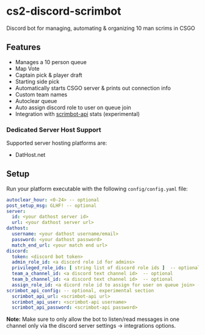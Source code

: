 # cs2-discord-scrimbot

Discord bot for managing, automating & organizing 10 man scrims in CSGO

## Features

- Manages a 10 person queue
- Map Vote
- Captain pick & player draft
- Starting side pick
- Automatically starts CSGO server & prints out connection info
- Custom team names
- Autoclear queue
- Auto assign discord role to user on queue join
- Integration with [scrimbot-api](https://github.com/Martig3/scrimbot-api) stats (experimental)

### Dedicated Server Host Support

Supported server hosting platforms are:

- DatHost.net

## Setup

Run your platform executable with the following `config/config.yaml` file:

```yaml
autoclear_hour: <0-24> -- optional
post_setup_msg: GLHF! -- optional
server:
  id: <your dathost server id>
  url: <your dathost server url>
dathost:
  username: <your dathost username/email>
  password: <your dathost password>
  match_end_url: <your match end url>
discord:
  token: <discord bot token>
  admin_role_id: <a discord role id for admins>
  privileged_role_ids: [ string list of discord role ids ]  -- optional
  team_a_channel_id: <a discord text channel id>  -- optional
  team_b_channel_id: <a discord text channel id>  -- optional
  assign_role_id: <a dicord role id to assign for user on queue join> -- optional
scrimbot_api_config: -- optional, experimental section
  scrimbot_api_url: <scrimbot-api url>
  scrimbot_api_user: <scrimbot-api username>
  scrimbot_api_password: <scrimbot-api password>
```
**Note:** Make sure to only allow the bot to listen/read messages in one channel only via the discord server settings -> integrations options.
